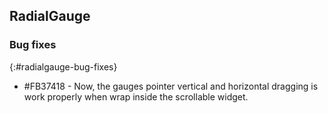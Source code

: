 ## RadialGauge

### Bug fixes
{:#radialgauge-bug-fixes}

* \#FB37418 - Now, the gauges pointer vertical and horizontal dragging is work properly when wrap inside the scrollable widget.